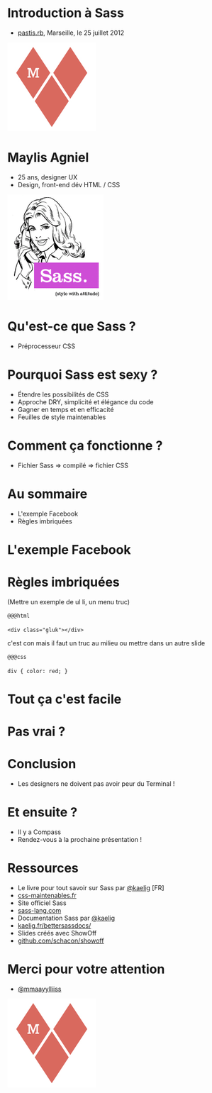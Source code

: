 <!SLIDE bullets>
 
# Introduction à Sass
* [pastis.rb](http://pastisrb.org), Marseille, le 25 juillet 2012

<!SLIDE bullets transition=scrollUp>

![logo-maylis](logo-maylis.jpg)

# Maylis Agniel
* 25 ans, designer UX
* Design, front-end dév HTML / CSS

<!SLIDE bullets transition=scrollUp>

![sass](sass.gif)

# Qu'est-ce que Sass ?
* Préprocesseur CSS

<!SLIDE bullets transition=scrollUp>

# Pourquoi Sass est sexy ?
* Étendre les possibilités de CSS
* Approche DRY, simplicité et élégance du code
* Gagner en temps et en efficacité
* Feuilles de style maintenables

<!SLIDE bullets transition=scrollUp>

# Comment ça fonctionne ?
* Fichier Sass => compilé => fichier CSS

<!SLIDE bullets transition=scrollUp>

# Au sommaire
* L'exemple Facebook
* Règles imbriquées





<!SLIDE bullets transition=scrollUp>

# L'exemple Facebook

<!SLIDE bullets transition=scrollUp>

# Règles imbriquées

(Mettre un exemple de ul li, un menu truc)

    @@@html
    
    <div class="gluk"></div>
    
c'est con mais il faut un truc au milieu ou mettre dans un autre slide
    
    @@@css
    
    div { color: red; }


<!SLIDE bullets transition=scrollUp>

# Tout ça c'est facile
# Pas vrai ?

<!SLIDE bullets transition=scrollUp>

# Conclusion
* Les designers ne doivent pas avoir peur du Terminal !

<!SLIDE bullets transition=scrollUp>

# Et ensuite ?
* Il y a Compass
* Rendez-vous à la prochaine présentation !

<!SLIDE bullets transition=scrollUp>

# Ressources
* Le livre pour tout savoir sur Sass par [@kaelig](https://twitter.com/#!/@kaelig) [FR]
* [css-maintenables.fr](http://www.css-maintenables.fr)
* Site officiel Sass
* [sass-lang.com](http://sass-lang.com)
* Documentation Sass par [@kaelig](https://twitter.com/#!/@kaelig)
* [kaelig.fr/bettersassdocs/](http://www.kaelig.fr/bettersassdocs/)
* Slides créés avec ShowOff
* [github.com/schacon/showoff](https://github.com/schacon/showoff)

<!SLIDE bullets transition=scrollUp>

# Merci pour votre attention
* [@mmaayylliiss](https://twitter.com/#!/mmaayylliiss)

![logo-maylis](logo-maylis.jpg)